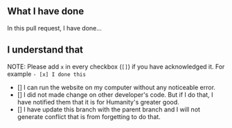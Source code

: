 ## What I have done
In this pull request, I have done...


## I understand that 
NOTE: Please add `x` in every checkbox (`[]`) if you have acknowledged it. For example `- [x] I done this`


- [] I can run the website on my computer without any noticeable error.
- [] I did not made change on other developer's code. But if I do that, I have notified them that it is for Humanity's greater good.
- [] I have update this branch with the parent branch and I will not generate conflict that is from forgetting to do that.
